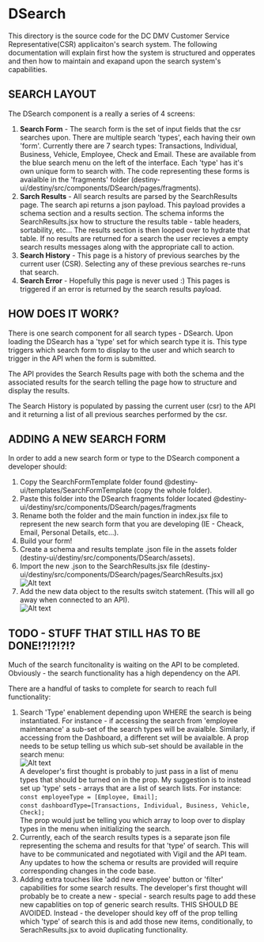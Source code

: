 # DSearch

This directory is the source code for the DC DMV Customer Service Representative(CSR) applicaiton's search system. The following documentation will explain first how the system is structured and opperates and then how to maintain and exapand upon the search system's capabilities.

## SEARCH LAYOUT

The DSearch component is a really a series of 4 screens:

1. **Search Form** - The search form is the set of input fields that the csr searches upon. There are multiple search 'types', each having their own 'form'. Currently there are 7 search types: Transactions, Individual, Business, Vehicle, Employee, Check and Email. These are available from the blue search menu on the left of the interface. Each 'type' has it's own unique form to search with. The code representing these forms is avaialble in the 'fragments' folder (destiny-ui/destiny/src/components/DSearch/pages/fragments).
2. **Sarch Results** - All search results are parsed by the SearchResults page. The search api returns a json payload. This payload provides a schema section and a results section. The schema informs the SearchResults.jsx how to structure the results table - table headers, sortability, etc... The results section is then looped over to hydrate that table. If no results are returned for a search the user recieves a empty search results messages along with the appropriate call to action.
3. **Search History** - This page is a history of previous searches by the current user (CSR). Selecting any of these previous searches re-runs that search.
4. **Search Error** - Hopefully this page is never used :) This pages is triggered if an error is returned by the search results payload.

## HOW DOES IT WORK?

There is one search component for all search types - DSearch. Upon loading the DSearch has a 'type' set for which search type it is. This type triggers which search form to display to the user and which search to trigger in the API when the form is submitted.

The API provides the Search Results page with both the schema and the associated results for the search telling the page how to structure and display the results.

The Search History is populated by passing the current user (csr) to the API and it returning a list of all previous searches performed by the csr.

## ADDING A NEW SEARCH FORM

In order to add a new search form or type to the DSearch component a developer should:

1. Copy the SearchFormTemplate folder found @destiny-ui/templates/SearchFormTemplate (copy the whole folder).
2. Paste this folder into the DSearch fragments folder located @destiny-ui/destiny/src/components/DSearch/pages/fragments
3. Rename both the folder and the main function in index.jsx file to represent the new search form that you are developing (IE - Cheack, Email, Personal Details, etc...).
4. Build your form!
5. Create a schema and results template .json file in the assets folder (destiny-ui/destiny/src/components/DSearch/assets).
6. Import the new .json to the SearchResults.jsx file (destiny-ui/destiny/src/components/DSearch/pages/SearchResults.jsx)<br>![Alt text](../../../../docs/search-import-json.png?raw=true 'repo root folder structure')
7. Add the new data object to the results switch statement. (This will all go away when connected to an API).<br>![Alt text](../../../../docs/search-result-case.png?raw=true 'repo root folder structure')

## TODO - STUFF THAT STILL HAS TO BE DONE!?!?!?!?

Much of the search funcitonality is waiting on the API to be completed. Obviously - the search functionality has a high dependency on the API.

There are a handful of tasks to complete for search to reach full functionality:

1. Search 'Type' enablement depending upon WHERE the search is being instantiated. For instance - if accessing the search from 'employee maintenance' a sub-set of the search types will be avaialble. Similarly, if accessing from the Dashboard, a different set will be avaialble. A prop needs to be setup telling us which sub-set should be available in the search menu:<br> ![Alt text](../../../../docs/search-menu.png?raw=true 'repo root folder structure')<br> A developer's first thought is probably to just pass in a list of menu types that should be turned on in the prop. My suggestion is to instead set up 'type' sets - arrays that are a list of search lists. For instance:<br>`const employeeType = [Employee, Email];`<br>`const dashboardType=[Transactions, Individual, Business, Vehicle, Check];`<br>The prop would just be telling you which array to loop over to display types in the menu when initializing the search.
2. Currently, each of the search results types is a separate json file representing the schema and results for that 'type' of search. This will have to be communicated and negotiated with Vigil and the API team. Any updates to how the schema or results are provided will require corresponding changes in the code base.
3. Adding extra touches like 'add new employee' button or 'filter' capabilities for some search results. The developer's first thought will probably be to create a new - special - search results page to add these new capablities on top of generic search results. THIS SHOULD BE AVOIDED. Instead - the developer should key off of the prop telling which 'type' of search this is and add those new items, conditionally, to SerachResults.jsx to avoid duplicating functionality.
